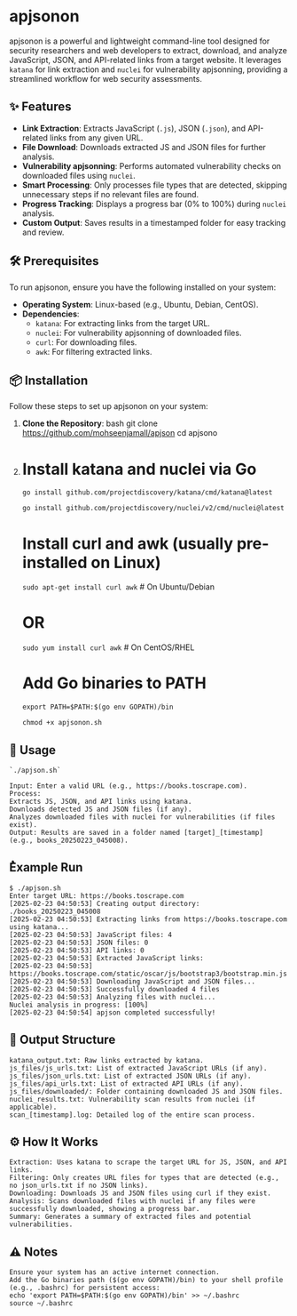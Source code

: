 # apjsonon

apjsonon is a powerful and lightweight command-line tool designed for security researchers and web developers to extract, download, and analyze JavaScript, JSON, and API-related links from a target website. It leverages `katana` for link extraction and `nuclei` for vulnerability apjsonning, providing a streamlined workflow for web security assessments.

## ✨ Features
- **Link Extraction**: Extracts JavaScript (`.js`), JSON (`.json`), and API-related links from any given URL.
- **File Download**: Downloads extracted JS and JSON files for further analysis.
- **Vulnerability apjsonning**: Performs automated vulnerability checks on downloaded files using `nuclei`.
- **Smart Processing**: Only processes file types that are detected, skipping unnecessary steps if no relevant files are found.
- **Progress Tracking**: Displays a progress bar (0% to 100%) during `nuclei` analysis.
- **Custom Output**: Saves results in a timestamped folder for easy tracking and review.

## 🛠️ Prerequisites
To run apjsonon, ensure you have the following installed on your system:
- **Operating System**: Linux-based (e.g., Ubuntu, Debian, CentOS).
- **Dependencies**:
  - `katana`: For extracting links from the target URL.
  - `nuclei`: For vulnerability apjsonning of downloaded files.
  - `curl`: For downloading files.
  - `awk`: For filtering extracted links.

## 📦 Installation
Follow these steps to set up apjsonon on your system:

1. **Clone the Repository**:
   bash
   git clone https://github.com/mohseenjamall/apjson
   cd apjsono

2. # Install katana and nuclei via Go
	`go install github.com/projectdiscovery/katana/cmd/katana@latest`
	
	`go install github.com/projectdiscovery/nuclei/v2/cmd/nuclei@latest`

	# Install curl and awk (usually pre-installed on Linux)
	`sudo apt-get install curl awk`  # On Ubuntu/Debian
	# OR
	`sudo yum install curl awk`   # On CentOS/RHEL

	# Add Go binaries to PATH
	`export PATH=$PATH:$(go env GOPATH)/bin`
	
	`chmod +x apjsonon.sh`

##  🚀 Usage
	`./apjson.sh`

	Input: Enter a valid URL (e.g., https://books.toscrape.com).
	Process:
	Extracts JS, JSON, and API links using katana.
	Downloads detected JS and JSON files (if any).
	Analyzes downloaded files with nuclei for vulnerabilities (if files exist).
	Output: Results are saved in a folder named [target]_[timestamp] (e.g., books_20250223_045008).

## ُExample Run

	$ ./apjson.sh
	Enter target URL: https://books.toscrape.com
	[2025-02-23 04:50:53] Creating output directory: ./books_20250223_045008
	[2025-02-23 04:50:53] Extracting links from https://books.toscrape.com using katana...
	[2025-02-23 04:50:53] JavaScript files: 4
	[2025-02-23 04:50:53] JSON files: 0
	[2025-02-23 04:50:53] API links: 0
	[2025-02-23 04:50:53] Extracted JavaScript links:
	[2025-02-23 04:50:53]   https://books.toscrape.com/static/oscar/js/bootstrap3/bootstrap.min.js
	[2025-02-23 04:50:53] Downloading JavaScript and JSON files...
	[2025-02-23 04:50:53] Successfully downloaded 4 files
	[2025-02-23 04:50:53] Analyzing files with nuclei...
	Nuclei analysis in progress: [100%]
	[2025-02-23 04:50:54] apjson completed successfully!
	
## 📂 Output Structure

	katana_output.txt: Raw links extracted by katana.
	js_files/js_urls.txt: List of extracted JavaScript URLs (if any).
	js_files/json_urls.txt: List of extracted JSON URLs (if any).
	js_files/api_urls.txt: List of extracted API URLs (if any).
	js_files/downloaded/: Folder containing downloaded JS and JSON files.
	nuclei_results.txt: Vulnerability scan results from nuclei (if applicable).
	scan_[timestamp].log: Detailed log of the entire scan process.
	
## ⚙️ How It Works

	Extraction: Uses katana to scrape the target URL for JS, JSON, and API links.
	Filtering: Only creates URL files for types that are detected (e.g., no json_urls.txt if no JSON links).
	Downloading: Downloads JS and JSON files using curl if they exist.
	Analysis: Scans downloaded files with nuclei if any files were successfully downloaded, showing a progress bar.
	Summary: Generates a summary of extracted files and potential vulnerabilities.
	
## ⚠️ Notes

	Ensure your system has an active internet connection.
	Add the Go binaries path ($(go env GOPATH)/bin) to your shell profile (e.g., .bashrc) for persistent access:
	echo 'export PATH=$PATH:$(go env GOPATH)/bin' >> ~/.bashrc
	source ~/.bashrc